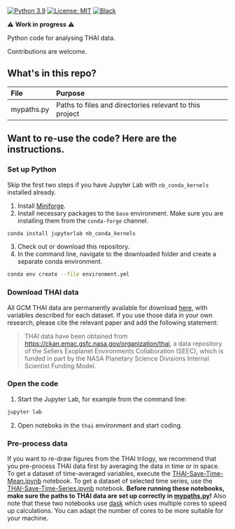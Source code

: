 [![Python 3.9](https://img.shields.io/badge/python-3.9-blue.svg?logo=python&logoColor=white)](https://www.python.org/downloads/)
[![License: MIT](https://img.shields.io/badge/License-MIT-black.svg)](LICENSE)
[![Black](https://img.shields.io/badge/code%20style-black-000000.svg)](https://github.com/psf/black)

:warning: **Work in progress** :warning:

Python code for analysing THAI data.

Contributions are welcome.

## What's in this repo?
| File | Purpose |
|:-----|:--------|
| mypaths.py | Paths to files and directories relevant to this project |

## Want to re-use the code? Here are the instructions.
### Set up Python
Skip the first two steps if you have Jupyter Lab with `nb_conda_kernels` installed already.
1. Install [Miniforge](https://github.com/conda-forge/miniforge).
2. Install necessary packages to the `base` environment. Make sure you are installing them from the `conda-forge` channel.
```bash
conda install jupyterlab nb_conda_kernels
```
3. Check out or download this repository.
4. In the command line, navigate to the downloaded folder and create a separate conda environment.
```bash
conda env create --file environment.yml
```

### Download THAI data
All GCM THAI data are permanently available for download [here](https://ckan.emac.gsfc.nasa.gov/organization/thai), with variables described for each dataset.
If you use those data in your own research, please cite the relevant paper and add the following statement:

> THAI data have been obtained from https://ckan.emac.gsfc.nasa.gov/organization/thai, a data repository of the Sellers Exoplanet Environments Collaboration (SEEC), which is funded in part by the NASA Planetary Science Divisions Internal Scientist Funding Model.

### Open the code
1. Start the Jupyter Lab, for example from the command line:
```bash
jupyter lab
```
2. Open noteboks in the `thai` environment and start coding.

### Pre-process data
If you want to re-draw figures from the THAI trilogy, we recommend that you pre-process THAI data first by averaging the data in time or in space.
To get a dataset of time-averaged variables, execute the [THAI-Save-Time-Mean.ipynb](THAI-Save-Time-Mean.ipynb) notebook.
To get a dataset of selected time series, use the [THAI-Save-Time-Series.ipynb](THAI-Save-Time-Series.ipynb) notebook.
**Before running these notebooks, make sure the paths to THAI data are set up correctly in [mypaths.py](mypaths.py)!**
Also note that these two notebooks use [dask](https://dask.org) which uses multiple cores to speed up calculations. You can adapt the number of cores to be more suitable for your machine.
